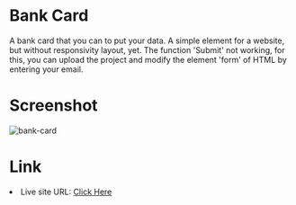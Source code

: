 <h1>Bank Card</h1>
A bank card that you can to put your data. A simple element for a website, but without responsivity layout, yet.
The function 'Submit' not working, for this, you can upload the project and modify the element 'form' of HTML by entering your email.

<h1>Screenshot</h1>

![bank-card](https://github.com/diogo-s4ntos/Bank-Card/assets/117995697/eb3ccfeb-3497-4022-80cd-c27a97ff9e02)

<h1>Link</h1>
<li>Live site URL: <a href="">Click Here</a></li>
